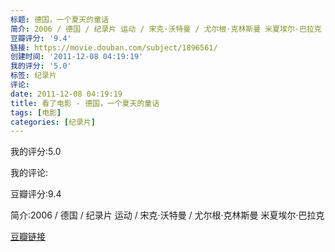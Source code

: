 ```yaml
---
标题: 德国，一个夏天的童话
简介: 2006 / 德国 / 纪录片 运动 / 宋克·沃特曼 / 尤尔根·克林斯曼 米夏埃尔·巴拉克
豆瓣评分: '9.4'
链接: https://movie.douban.com/subject/1896561/
创建时间: '2011-12-08 04:19:19'
我的评分: '5.0'
标签: 纪录片
评论:
date: 2011-12-08 04:19:19
title: 看了电影 - 德国，一个夏天的童话
tags: [电影]
categories: [纪录片]
---
```


我的评分:5.0

我的评论:

豆瓣评分:9.4

简介:2006 / 德国 / 纪录片 运动 / 宋克·沃特曼 / 尤尔根·克林斯曼 米夏埃尔·巴拉克

[豆瓣链接](https://movie.douban.com/subject/1896561/)

